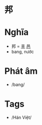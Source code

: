 # 邦

# Nghĩa
* 邦 = [丰](丰.md) [邑](邑.md)
* bang, nước

# Phát âm
* /bang/

# Tags
* /Hán Việt/

<script>window.HANZI_FIELD='邦';</script>
